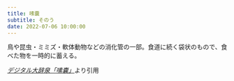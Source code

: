 ```yaml
---
title: 嗉嚢
subtitle: そのう
date: 2022-07-06 10:00:00
---
```


鳥や昆虫・ミミズ・軟体動物などの消化管の一部。食道に続く袋状のもので、食べた物を一時的に蓄える。

<cite>[デジタル大辞泉「嗉嚢」](https://dictionary.goo.ne.jp/word/%E5%97%89%E5%9A%A2/)</cite>より引用